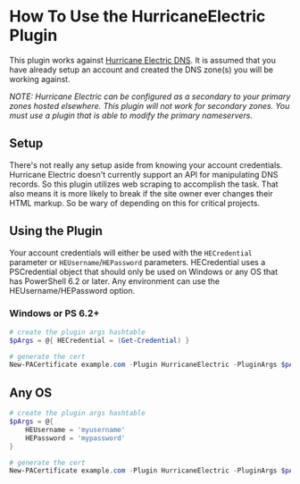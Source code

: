 # How To Use the HurricaneElectric Plugin

This plugin works against [Hurricane Electric DNS](https://dns.he.net/). It is assumed that you have already setup an account and created the DNS zone(s) you will be working against.

*NOTE: Hurricane Electric can be configured as a secondary to your primary zones hosted elsewhere. This plugin will not work for secondary zones. You must use a plugin that is able to modify the primary nameservers.*

## Setup

There's not really any setup aside from knowing your account credentials. Hurricane Electric doesn't currently support an API for manipulating DNS records. So this plugin utilizes web scraping to accomplish the task. That also means it is more likely to break if the site owner ever changes their HTML markup. So be wary of depending on this for critical projects.

## Using the Plugin

Your account credentials will either be used with the `HECredential` parameter or `HEUsername`/`HEPassword` parameters. HECredential uses a PSCredential object that should only be used on Windows or any OS that has PowerShell 6.2 or later. Any environment can use the HEUsername/HEPassword option.

### Windows or PS 6.2+

```powershell
# create the plugin args hashtable
$pArgs = @{ HECredential = (Get-Credential) }

# generate the cert
New-PACertificate example.com -Plugin HurricaneElectric -PluginArgs $pArgs
```

## Any OS

```powershell
# create the plugin args hashtable
$pArgs = @{
    HEUsername = 'myusername'
    HEPassword = 'mypassword'
}

# generate the cert
New-PACertificate example.com -Plugin HurricaneElectric -PluginArgs $pArgs
```
